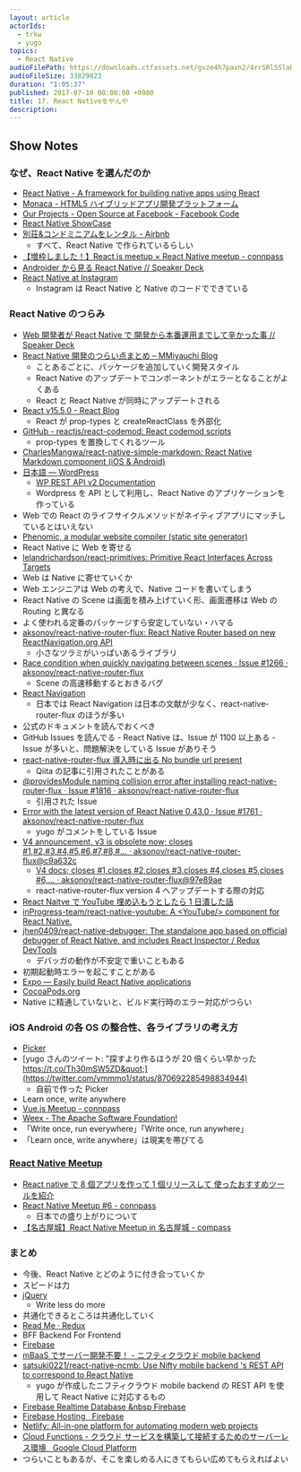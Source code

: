 ```yaml
---
layout: article
actorIds:
  - trkw
  - yugo
topics:
  - React Native
audioFilePath: https://downloads.ctfassets.net/gvze4h7pavn2/4rrSRlSSlaKkEu2AgAIG6S/a0e9e080d4732de1df391ca9e502bdd8/17.mp3
audioFileSize: 33829823
duration: "1:05:37"
published: 2017-07-10 00:00:00 +0900
title: 17. React Nativeをやんや
description:
---
```


## Show Notes

### なぜ、React Native を選んだのか

* [React Native - A framework for building native apps using React](https://facebook.github.io/react-native/)
* [Monaca - HTML5 ハイブリッドアプリ開発プラットフォーム](https://ja.monaca.io/)
* [Our Projects - Open Source at Facebook - Facebook Code](https://code.facebook.com/projects/)
* [React Native ShowCase](https://facebook.github.io/react-native/showcase.html)
* [別荘&コンドミニアムをレンタル - Airbnb](https://www.airbnb.jp/)
  * すべて、React Native で作られているらしい
* [【増枠しました！】React.js meetup × React Native meetup - connpass](https://react-native-meetup.connpass.com/event/49024/)
* [Androider から見る React Native // Speaker Deck](https://speakerdeck.com/operando/androiderkarajian-rureact-native)
* [React Native at Instagram](https://engineering.instagram.com/react-native-at-instagram-dd828a9a90c7)
  * Instagram は React Native と Native のコードでできている

### React Native のつらみ

* [Web 開発者が React Native で 開発から本番運用までして辛かった事 // Speaker Deck](https://speakerdeck.com/rskull/webkai-fa-zhe-ga-react-nativede-kai-fa-karaben-fan-yun-yong-madesitexin-katutashi)
* [React Native 開発のつらい点まとめ &#8211; MMiyauchi Blog](http://mmiyauchi.com/?p=1526)
  * ことあるごとに、パッケージを追加していく開発スタイル
  * React Native のアップデートでコンポーネントがエラーとなることがよくある
  * React と React Native が同時にアップデートされる
* [React v15.5.0 - React Blog](https://facebook.github.io/react/blog/2017/04/07/react-v15.5.0.html)
  * React が prop-types と createReactClass を外部化
* [GitHub - reactjs/react-codemod: React codemod scripts](https://github.com/reactjs/react-codemod#react-proptypes-to-prop-types)
  * prop-types を置換してくれるツール
* [CharlesMangwa/react-native-simple-markdown: React Native Markdown component (iOS &amp; Android)](https://github.com/CharlesMangwa/react-native-simple-markdown)
* [日本語 &mdash; WordPress](https://ja.wordpress.org/)
  * [WP REST API v2 Documentation](http://ja.wp-api.org/)
  * Wordpress を API として利用し、React Native のアプリケーションを作っている
* Web での React のライフサイクルメソッドがネイティブアプリにマッチしているとはいえない
* [Phenomic, a modular website compiler (static site generator)](https://phenomic.io/)
* React Native に Web を寄せる
* [lelandrichardson/react-primitives: Primitive React Interfaces Across Targets](https://github.com/lelandrichardson/react-primitives/)
* Web は Native に寄せていくか
* Web エンジニアは Web の考えで、Native コードを書いてしまう
* React Native の Scene は画面を積み上げていく形、画面遷移は Web の Routing と異なる
* よく使われる定番のパッケージすら安定していない・ハマる
* [aksonov/react-native-router-flux: React Native Router based on new ReactNavigation.org API](https://github.com/aksonov/react-native-router-flux)
  * 小さなツラミがいっぱいあるライブラリ
* [Race condition when quickly navigating between scenes · Issue #1266 · aksonov/react-native-router-flux](https://github.com/aksonov/react-native-router-flux/issues/1266)
  * Scene の高速移動するとおきるバグ
* [React Navigation](https://reactnavigation.org/)
  * 日本では React Navigation は日本の文献が少なく、react-native-router-flux のほうが多い
* 公式のドキュメントを読んでおくべき
* GitHub Issues を読んでる - React Native は、Issue が 1100 以上ある - Issue が多いと、問題解決をしている Issue がありそう
* [react-native-router-flux 導入時に出る No bundle url present](http://qiita.com/maltz/items/a32ee73cb5a20cbb14b1)
  * Qiita の記事に引用されたことがある
* [@providesModule naming collision error after installing react-native-router-flux · Issue #1816 · aksonov/react-native-router-flux](https://github.com/aksonov/react-native-router-flux/issues/1816#issuecomment-296857358)
  * 引用された Issue
* [Error with the latest version of React Native 0.43.0 · Issue #1761 · aksonov/react-native-router-flux](https://github.com/aksonov/react-native-router-flux/issues/1761#issuecomment-292242725)
  * yugo がコメントをしている Issue
* [V4 announcement, v3 is obsolete now; closes #1,#2,#3,#4,#5,#6,#7,#8,#… · aksonov/react-native-router-flux@c9a632c](https://github.com/aksonov/react-native-router-flux/commit/c9a632ce1ca7f4e75693bf0fa0dbaaaa1e5b36b0)
  * [V4 docs; closes #1,closes #2,closes #3,closes #4,closes #5,closes #6,… · aksonov/react-native-router-flux@97e89ae](https://github.com/aksonov/react-native-router-flux/commit/97e89ae0e802b9a371e8ac3806b6850347cfcbb5)
  * react-native-router-flux version 4 へアップデートする際の対応
* [React Naitve で YouTube 埋め込もうとしたら 1 日潰した話](https://www.slideshare.net/yugomatsumoto2/rnyoutube-75277632)
* [inProgress-team/react-native-youtube: A &lt;YouTube/&gt; component for React Native.](https://github.com/inProgress-team/react-native-youtube)
* [jhen0409/react-native-debugger: The standalone app based on official debugger of React Native, and includes React Inspector / Redux DevTools](https://github.com/jhen0409/react-native-debugger)
  * デバッガの動作が不安定で重いこともある
* 初期起動時エラーを起こすことがある
* [Expo — Easily build React Native applications](https://expo.io/)
* [CocoaPods.org](https://cocoapods.org/)
* Native に精通していないと、ビルド実行時のエラー対応がつらい

### iOS Android の各 OS の整合性、各ライブラリの考え方

* [Picker](https://facebook.github.io/react-native/docs/picker.html)
* [yugo さんのツイート: &quot;探すより作るほうが 20 倍くらい早かった https://t.co/Th30mSW5ZD&quot;](https://twitter.com/ymmmo1/status/870692285498834944)
  * 自前で作った Picker
* Learn once, write anywhere
* [Vue.js Meetup - connpass](https://vuejs-meetup.connpass.com/)
* [Weex - The Apache Software Foundation!](https://weex.incubator.apache.org/)
* 「Write once, run everywhere」「Write once, run anywhere」
* 「Learn once, write anywhere」は現実を帯びてる

### [React Native Meetup](https://react-native-meetup.connpass.com/)

* [React native で 8 個アプリを作って 1 個リリースして 使ったおすすめツールを紹介](https://www.slideshare.net/mat_aki/react-native-81)
* [React Native Meetup #6 - connpass](https://react-native-meetup.connpass.com/event/60764/)
  * 日本での盛り上がりについて
* [【名古屋城】React Native Meetup in 名古屋城 - compass](https://react-native-meetup.connpass.com/event/59766/)

### まとめ

* 今後、React Native とどのように付き合っていくか
* スピードは力
* [jQuery](https://jquery.com/)
  * Write less do more
* 共通化できるところは共通化していく
* [Read Me · Redux](http://redux.js.org/)
* BFF Backend For Frontend
* [Firebase](https://firebase.google.com/?hl=ja)
* [mBaaS でサーバー開発不要！ - ニフティクラウド mobile backend](http://mb.cloud.nifty.com/)
* [satsuki0221/react-native-ncmb: Use Nifty mobile backend &#39;s REST API to correspond to React Native](https://github.com/satsuki0221/react-native-ncmb)
  * yugo が作成したニフティクラウド mobile backend の REST API を使用して React Native に対応するもの
* [Firebase Realtime Database &nbsp Firebase](https://firebase.google.com/docs/database/)
* [Firebase Hosting &nbsp; Firebase](https://firebase.google.com/docs/hosting/)
* [Netlify: All-in-one platform for automating modern web projects](https://www.netlify.com/)
* [Cloud Functions - クラウド サービスを構築して接続するためのサーバーレス環境 &nbsp; Google Cloud Platform](https://cloud.google.com/functions/)
* つらいこともあるが、そこを楽しめる人にきてもらい広めてもらえればよい
